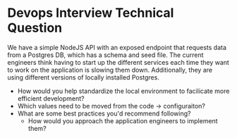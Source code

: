 # Devops Interview Technical Question

We have a simple NodeJS API with an exposed endpoint that requests data from a Postgres DB, which has a schema and seed file. The current engineers think having to start up the different services each time they want to work on the application is slowing them down. Additionally, they are using different versions of locally installed Postgres.
- How would you help standardize the local environment to facilicate more efficient development?
- Which values need to be moved from the code -> configuraiton?
- What are some best practices you'd recommend following?
  - How would you approach the application engineers to implement them?

